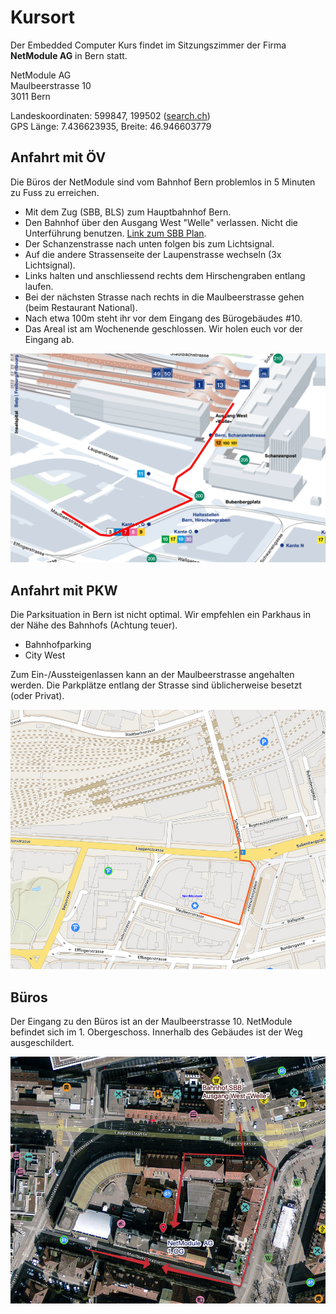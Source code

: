 # Kursort

Der Embedded Computer Kurs findet im Sitzungszimmer der Firma **NetModule AG** in Bern statt. 

NetModule AG  
Maulbeerstrasse 10  
3011 Bern  

Landeskoordinaten: 599847, 199502 ([search.ch](https://map.search.ch/Bern,Maulbeerstr.10@599847,199502))  
GPS Länge: 7.436623935, Breite: 46.946603779  



## Anfahrt mit ÖV

Die Büros der NetModule sind vom Bahnhof Bern problemlos in 5 Minuten zu Fuss zu erreichen.

*   Mit dem Zug (SBB, BLS) zum Hauptbahnhof Bern.
*   Den Bahnhof über den Ausgang West "Welle" verlassen. Nicht die Unterführung benutzen. [Link zum SBB Plan](https://plans.trafimage.ch/bern?lang=de&layer=bern_aussenplan&x=600037.39&y=199666.3&z=18).
*   Der Schanzenstrasse nach unten folgen bis zum Lichtsignal.
*   Auf die andere Strassenseite der Laupenstrasse wechseln (3x Lichtsignal).
*   Links halten und anschliessend rechts dem Hirschengraben entlang laufen.
*   Bei der nächsten Strasse nach rechts in die Maulbeerstrasse gehen (beim Restaurant National).
*   Nach etwa 100m steht ihr vor dem Eingang des Bürogebäudes #10.
*   Das Areal ist am Wochenende geschlossen. Wir holen euch vor der Eingang ab.


![Plan 1](way1.png)



## Anfahrt mit PKW

Die Parksituation in Bern ist nicht optimal. Wir empfehlen ein Parkhaus in der Nähe des Bahnhofs (Achtung teuer).

*   Bahnhofparking
*   City West

Zum Ein-/Aussteigenlassen kann an der Maulbeerstrasse angehalten werden. Die Parkplätze entlang der Strasse sind üblicherweise besetzt (oder Privat).

![Plan 1](way3.png)




## Büros

Der Eingang zu den Büros ist an der Maulbeerstrasse 10.
NetModule befindet sich im 1. Obergeschoss.
Innerhalb des Gebäudes ist der Weg ausgeschildert. 

![Plan 1](way2.png)


